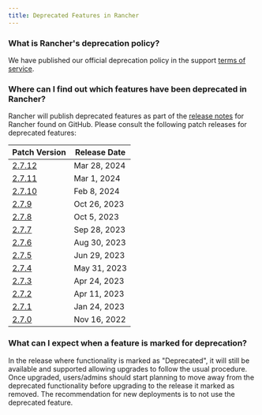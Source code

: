```yaml
---
title: Deprecated Features in Rancher
---
```


<head>
  <link rel="canonical" href="https://ranchermanager.docs.rancher.com/faq/deprecated-features"/>
</head>

### What is Rancher's deprecation policy?

We have published our official deprecation policy in the support [terms of service](https://rancher.com/support-maintenance-terms).

### Where can I find out which features have been deprecated in Rancher?

Rancher will publish deprecated features as part of the [release notes](https://github.com/rancher/rancher/releases) for Rancher found on GitHub. Please consult the following patch releases for deprecated features:

| Patch Version |  Release Date |
|---------------|---------------|
| [2.7.12](https://github.com/rancher/rancher/releases/tag/v2.7.12) |  Mar 28, 2024  |
| [2.7.11](https://github.com/rancher/rancher/releases/tag/v2.7.11) |  Mar 1, 2024  |
| [2.7.10](https://github.com/rancher/rancher/releases/tag/v2.7.10) |  Feb 8, 2024  |
| [2.7.9](https://github.com/rancher/rancher/releases/tag/v2.7.9) |  Oct 26, 2023  |
| [2.7.8](https://github.com/rancher/rancher/releases/tag/v2.7.8) |  Oct 5, 2023  |
| [2.7.7](https://github.com/rancher/rancher/releases/tag/v2.7.7) |  Sep 28, 2023  |
| [2.7.6](https://github.com/rancher/rancher/releases/tag/v2.7.6) |  Aug 30, 2023  |
| [2.7.5](https://github.com/rancher/rancher/releases/tag/v2.7.5) |  Jun 29, 2023  |
| [2.7.4](https://github.com/rancher/rancher/releases/tag/v2.7.4) |  May 31, 2023  |
| [2.7.3](https://github.com/rancher/rancher/releases/tag/v2.7.3) |  Apr 24, 2023  |
| [2.7.2](https://github.com/rancher/rancher/releases/tag/v2.7.2) |  Apr 11, 2023  |
| [2.7.1](https://github.com/rancher/rancher/releases/tag/v2.7.1) |  Jan 24, 2023  |
| [2.7.0](https://github.com/rancher/rancher/releases/tag/v2.7.0) |  Nov 16, 2022  |

### What can I expect when a feature is marked for deprecation?

In the release where functionality is marked as "Deprecated", it will still be available and supported allowing upgrades to follow the usual procedure. Once upgraded, users/admins should start planning to move away from the deprecated functionality before upgrading to the release it marked as removed. The recommendation for new deployments is to not use the deprecated feature.
